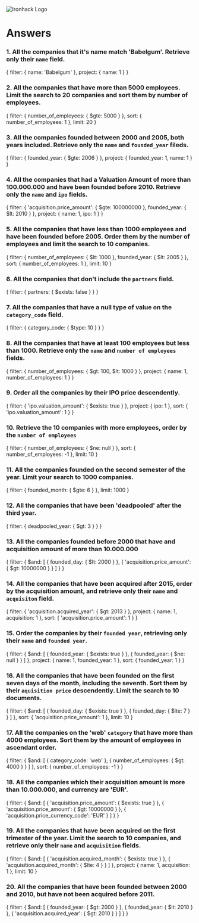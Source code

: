 ![Ironhack Logo](https://i.imgur.com/1QgrNNw.png)

# Answers

### 1. All the companies that it's name match 'Babelgum'. Retrieve only their `name` field.

{
filter: {
name: 'Babelgum'
},
project: {
name: 1
}
}

### 2. All the companies that have more than 5000 employees. Limit the search to 20 companies and sort them by **number of employees**.

{
filter: {
number_of_employees: {
\$gte: 5000
}
},
sort: {
number_of_employees: 1
},
limit: 20
}

### 3. All the companies founded between 2000 and 2005, both years included. Retrieve only the `name` and `founded_year` fileds.

{
filter: {
founded_year: {
\$gte: 2006
}
},
project: {
founded_year: 1,
name: 1
}
}

### 4. All the companies that had a Valuation Amount of more than 100.000.000 and have been founded before 2010. Retrieve only the `name` and `ipo` fields.

{
filter: {
'acquisition.price_amount': {
$gte: 100000000
  },
  founded_year: {
   $lt: 2010
}
},
project: {
name: 1,
ipo: 1
}
}

### 5. All the companies that have less than 1000 employees and have been founded before 2005. Order them by the number of employees and limit the search to 10 companies.

{
filter: {
number_of_employees: {
$lt: 1000
  },
  founded_year: {
   $lt: 2005
}
},
sort: {
number_of_employees: 1
},
limit: 10
}

### 6. All the companies that don't include the `partners` field.

{
filter: {
partners: {
\$exists: false
}
}
}

### 7. All the companies that have a null type of value on the `category_code` field.

{
filter: {
category_code: {
\$type: 10
}
}
}

### 8. All the companies that have at least 100 employees but less than 1000. Retrieve only the `name` and `number of employees` fields.

{
filter: {
number_of_employees: {
$gt: 100,
   $lt: 1000
}
},
project: {
name: 1,
number_of_employees: 1
}
}

### 9. Order all the companies by their IPO price descendently.

{
filter: {
'ipo.valuation_amount': {
\$exists: true
}
},
project: {
ipo: 1
},
sort: {
'ipo.valuation_amount': 1
}
}

### 10. Retrieve the 10 companies with more employees, order by the `number of employees`

{
filter: {
number_of_employees: {
\$ne: null
}
},
sort: {
number_of_employees: -1
},
limit: 10
}

### 11. All the companies founded on the second semester of the year. Limit your search to 1000 companies.

{
filter: {
founded_month: {
\$gte: 6
}
},
limit: 1000
}

### 12. All the companies that have been 'deadpooled' after the third year.

{
filter: {
deadpooled_year: {
\$gt: 3
}
}
}

### 13. All the companies founded before 2000 that have and acquisition amount of more than 10.000.000

{
filter: {
$and: [
   {
    founded_day: {
     $lt: 2000
}
},
{
'acquisition.price_amount': {
\$gt: 10000000
}
}
]
}
}

### 14. All the companies that have been acquired after 2015, order by the acquisition amount, and retrieve only their `name` and `acquisiton` field.

{
filter: {
'acquisition.acquired_year': {
\$gt: 2013
}
},
project: {
name: 1,
acquisition: 1
},
sort: {
'acquisition.price_amount': 1
}
}

### 15. Order the companies by their `founded year`, retrieving only their `name` and `founded year`.

{
filter: {
$and: [
   {
    founded_year: {
     $exists: true
}
},
{
founded_year: {
\$ne: null
}
}
]
},
project: {
name: 1,
founded_year: 1
},
sort: {
founded_year: 1
}
}

### 16. All the companies that have been founded on the first seven days of the month, including the seventh. Sort them by their `aquisition price` descendently. Limit the search to 10 documents.

{
filter: {
$and: [
   {
    founded_day: {
     $exists: true
}
},
{
founded_day: {
\$lte: 7
}
}
]
},
sort: {
'acquisition.price_amount': 1
},
limit: 10
}

### 17. All the companies on the 'web' `category` that have more than 4000 employees. Sort them by the amount of employees in ascendant order.

{
filter: {
$and: [
   {
    category_code: 'web'
   },
   {
    number_of_employees: {
     $gt: 4000
}
}
]
},
sort: {
number_of_employees: -1
}
}

### 18. All the companies which their acquisition amount is more than 10.000.000, and currency are 'EUR'.

{
filter: {
$and: [
   {
    'acquisition.price_amount': {
     $exists: true
}
},
{
'acquisition.price_amount': {
\$gt: 10000000
}
},
{
'acquisition.price_currency_code': 'EUR'
}
]
}
}

### 19. All the companies that have been acquired on the first trimester of the year. Limit the search to 10 companies, and retrieve only their `name` and `acquisition` fields.

{
filter: {
$and: [
   {
    'acquisition.acquired_month': {
     $exists: true
}
},
{
'acquisition.acquired_month': {
\$lte: 4
}
}
]
},
project: {
name: 1,
acquisition: 1
},
limit: 10
}

### 20. All the companies that have been founded between 2000 and 2010, but have not been acquired before 2011.

{
filter: {
$and: [
   {
    founded_year: {
     $gt: 2000
}
},
{
founded_year: {
$lt: 2010
    }
   },
   {
    'acquisition.acquired_year': {
     $gt: 2010
}
}
]
}
}
